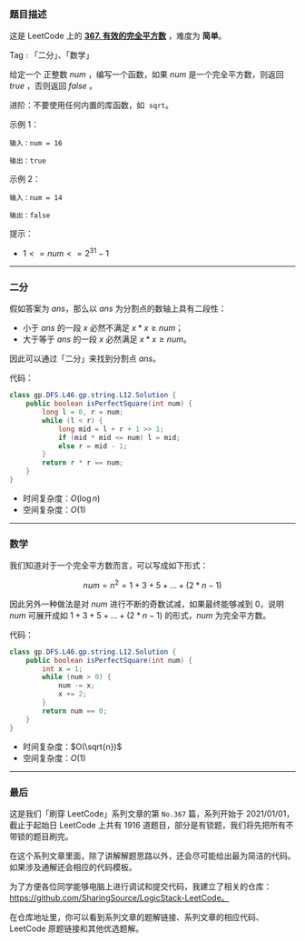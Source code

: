 ### 题目描述

这是 LeetCode 上的 **[367. 有效的完全平方数](https://leetcode-cn.com/problems/valid-perfect-square/solution/gong-shui-san-xie-yi-ti-shuang-jie-er-fe-g5el/)** ，难度为 **简单**。

Tag : 「二分」、「数学」



给定一个 正整数 $num$ ，编写一个函数，如果 $num$ 是一个完全平方数，则返回 $true$ ，否则返回 $false$ 。

进阶：不要使用任何内置的库函数，如  `sqrt`。

示例 1：
```
输入：num = 16

输出：true
```
示例 2：
```
输入：num = 14

输出：false
```


提示：
* $1 <= num <= 2^{31} - 1$

---

### 二分

假如答案为 $ans$，那么以 $ans$ 为分割点的数轴上具有二段性：

* 小于 $ans$ 的一段 $x$ 必然不满足 $x * x \geq num$；
* 大于等于 $ans$ 的一段 $x$ 必然满足 $x * x \geq num$。

因此可以通过「二分」来找到分割点 $ans$。

代码：
```Java
class gp.DFS.L46.gp.string.L12.Solution {
    public boolean isPerfectSquare(int num) {
        long l = 0, r = num;
        while (l < r) {
            long mid = l + r + 1 >> 1;
            if (mid * mid <= num) l = mid;
            else r = mid - 1;
        }
        return r * r == num;
    }
}
```
* 时间复杂度：$O(\log{n})$
* 空间复杂度：$O(1)$

---

### 数学 

我们知道对于一个完全平方数而言，可以写成如下形式：

$$
num = n^2 = 1 + 3 + 5 + ... + (2 * n - 1)
$$

因此另外一种做法是对 $num$ 进行不断的奇数试减，如果最终能够减到 $0$，说明 $num$ 可展开成如 $1+3+5+...+(2*n-1)$ 的形式，$num$ 为完全平方数。

代码：
```Java
class gp.DFS.L46.gp.string.L12.Solution {
    public boolean isPerfectSquare(int num) {
        int x = 1;
        while (num > 0) {
            num -= x;
            x += 2;
        }
        return num == 0;
    }
}
```
* 时间复杂度：$O(\sqrt{n})$
* 空间复杂度：$O(1)$

---

### 最后

这是我们「刷穿 LeetCode」系列文章的第 `No.367` 篇，系列开始于 2021/01/01，截止于起始日 LeetCode 上共有 1916 道题目，部分是有锁题，我们将先把所有不带锁的题目刷完。

在这个系列文章里面，除了讲解解题思路以外，还会尽可能给出最为简洁的代码。如果涉及通解还会相应的代码模板。

为了方便各位同学能够电脑上进行调试和提交代码，我建立了相关的仓库：https://github.com/SharingSource/LogicStack-LeetCode。

在仓库地址里，你可以看到系列文章的题解链接、系列文章的相应代码、LeetCode 原题链接和其他优选题解。

